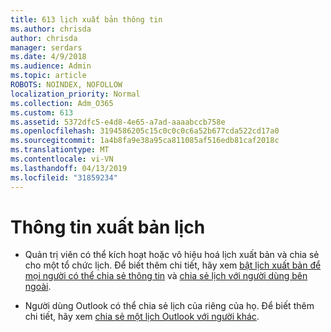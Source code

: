 ```yaml
---
title: 613 lịch xuất bản thông tin
ms.author: chrisda
author: chrisda
manager: serdars
ms.date: 4/9/2018
ms.audience: Admin
ms.topic: article
ROBOTS: NOINDEX, NOFOLLOW
localization_priority: Normal
ms.collection: Adm_O365
ms.custom: 613
ms.assetid: 5372dfc5-e4d8-4e65-a7ad-aaaabccb758e
ms.openlocfilehash: 3194586205c15c0c0c0c6a52b677cda522cd17a0
ms.sourcegitcommit: 1a4b8fa9e38a95ca811085af516edb81caf2018c
ms.translationtype: MT
ms.contentlocale: vi-VN
ms.lasthandoff: 04/13/2019
ms.locfileid: "31859234"
---
```

# <a name="calendar-publishing-information"></a>Thông tin xuất bản lịch

- Quản trị viên có thể kích hoạt hoặc vô hiệu hoá lịch xuất bản và chia sẻ cho một tổ chức lịch. Để biết thêm chi tiết, hãy xem [bật lịch xuất bản để mọi người có thể chia sẻ thông tin](https://support.office.com/article/EB432E21-AAF0-466B-BF85-CEFEC0C7C4FC) và [chia sẻ lịch với người dùng bên ngoài](https://support.office.com/article/FB00DD4E-2D5F-4E8D-8FF4-94B2CF002BDD).

- Người dùng Outlook có thể chia sẻ lịch của riêng của họ. Để biết thêm chi tiết, hãy xem [chia sẻ một lịch Outlook với người khác](https://support.office.com/article/353ed2c1-3ec5-449d-8c73-6931a0adab88).
